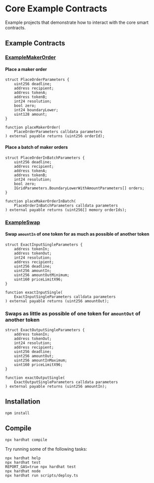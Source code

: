 # Core Example Contracts

Example projects that demonstrate how to interact with the core smart contracts.

## Example Contracts

### [ExampleMakerOrder](./contracts/ExampleMakerOrder.sol)

#### Place a maker order

```solidity
struct PlaceOrderParameters {
    uint256 deadline;
    address recipient;
    address tokenA;
    address tokenB;
    int24 resolution;
    bool zero;
    int24 boundaryLower;
    uint128 amount;
}

function placeMakerOrder(
    PlaceOrderParameters calldata parameters
) external payable returns (uint256 orderId);
```

#### Place a batch of maker orders

```solidity
struct PlaceOrderInBatchParameters {
    uint256 deadline;
    address recipient;
    address tokenA;
    address tokenB;
    int24 resolution;
    bool zero;
    IGridParameters.BoundaryLowerWithAmountParameters[] orders;
}

function placeMakerOrderInBatch(
    PlaceOrderInBatchParameters calldata parameters
) external payable returns (uint256[] memory orderIds);
```

### [ExampleSwap](./contracts/ExampleSwap.sol)

#### Swap `amountIn` of one token for as much as possible of another token

```solidity
struct ExactInputSingleParameters {
    address tokenIn;
    address tokenOut;
    int24 resolution;
    address recipient;
    uint256 deadline;
    uint256 amountIn;
    uint256 amountOutMinimum;
    uint160 priceLimitX96;
}

function exactInputSingle(
    ExactInputSingleParameters calldata parameters
) external payable returns (uint256 amountOut);
```

### Swaps as little as possible of one token for `amountOut` of another token

```solidity
struct ExactOutputSingleParameters {
    address tokenIn;
    address tokenOut;
    int24 resolution;
    address recipient;
    uint256 deadline;
    uint256 amountOut;
    uint256 amountInMaximum;
    uint160 priceLimitX96;
}

function exactOutputSingle(
    ExactOutputSingleParameters calldata parameters
) external payable returns (uint256 amountIn);
```

## Installation

```shell
npm install
```

## Compile

```shell
npx hardhat compile
```

Try running some of the following tasks:

```shell
npx hardhat help
npx hardhat test
REPORT_GAS=true npx hardhat test
npx hardhat node
npx hardhat run scripts/deploy.ts
```

